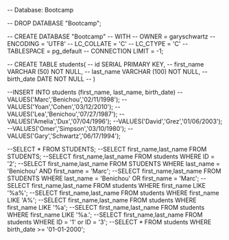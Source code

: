 -- Database: Bootcamp

-- DROP DATABASE "Bootcamp";

-- CREATE DATABASE "Bootcamp"
--     WITH 
--     OWNER = garyschwartz
--     ENCODING = 'UTF8'
--     LC_COLLATE = 'C'
--     LC_CTYPE = 'C'
--     TABLESPACE = pg_default
--     CONNECTION LIMIT = -1;

-- CREATE TABLE students(
--   id SERIAL PRIMARY KEY,
--   first_name VARCHAR (50) NOT NULL,
--   last_name VARCHAR (100) NOT NULL,
--   birth_date DATE NOT NULL
--  )	
 
--INSERT INTO students (first_name, last_name, birth_date)
--VALUES('Marc','Benichou','02/11/1998');
--VALUES('Yoan','Cohen','03/12/2010');
--VALUES('Lea','Benichou','07/27/1987');
--VALUES('Amelia','Dux','07/04/1996');
--VALUES('David','Grez','01/06/2003');
--VALUES('Omer','Simpson','03/10/1980');
--VALUES('Gary','Schwartz','06/17/1994');


--SELECT * FROM STUDENTS; 
--SELECT first_name,last_name FROM STUDENTS;
--SELECT first_name,last_name FROM students WHERE ID = '2';
--SELECT first_name,last_name FROM STUDENTS WHERE last_name = 'Benichou' AND first_name = 'Marc';
--SELECT first_name,last_name FROM STUDENTS WHERE last_name = 'Benichou' OR first_name = 'Marc';
--SELECT first_name,last_name FROM students WHERE first_name LIKE '%a%';
--SELECT first_name,last_name FROM students WHERE first_name LIKE 'A%';
--SELECT first_name,last_name FROM students WHERE first_name LIKE '%a';
--SELECT first_name,last_name FROM students WHERE first_name LIKE '%a.';
--SELECT first_name,last_name FROM students WHERE ID = '1' or ID = '3';
--SELECT * FROM students WHERE birth_date >= '01-01-2000';